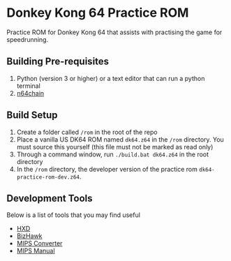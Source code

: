 # Donkey Kong 64 Practice ROM
Practice ROM for Donkey Kong 64 that assists with practising the game for speedrunning.

## Building Pre-requisites
1. Python (version 3 or higher) or a text editor that can run a python terminal
2. [n64chain](https://hack64.net/Thread-Importing-C-Code-Into-SM64-Using-n64chain-and-armips)

## Build Setup
1. Create a folder called `/rom` in the root of the repo
2. Place a vanilla US DK64 ROM named `dk64.z64` in the `/rom` directory. You must source this yourself (this file must not be marked as read only)
3. Through a command window, run `./build.bat dk64.z64` in the root directory
4. In the `/rom` directory, the developer version of the practice rom `dk64-practice-rom-dev.z64`.

## Development Tools
Below is a list of tools that you may find useful
- [HXD](https://mh-nexus.de/en/hxd/)
- [BizHawk](http://tasvideos.org/BizHawk.html)
- [MIPS Converter](https://www.eg.bucknell.edu/~csci320/mips_web/)
- [MIPS Manual](http://math-atlas.sourceforge.net/devel/assembly/mips-iv.pdf)
